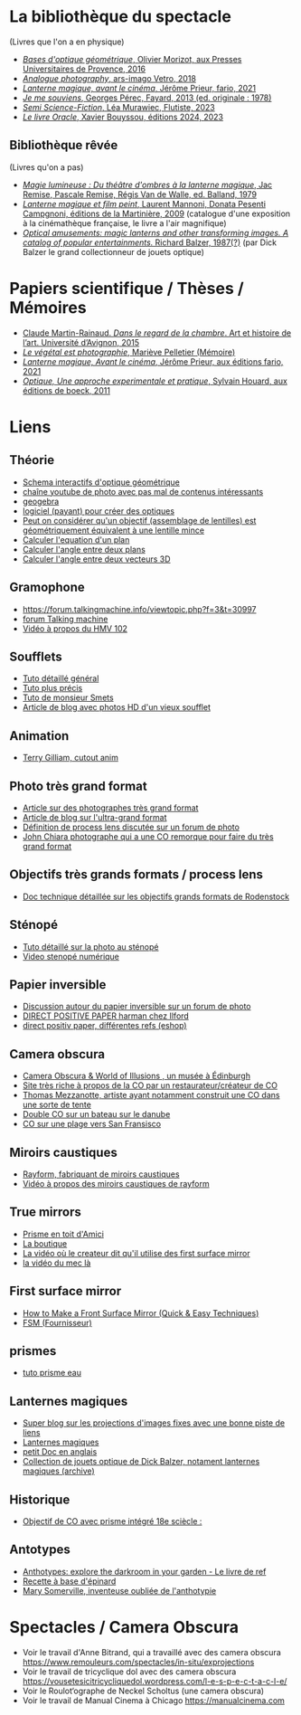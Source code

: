# La bibliothèque du spectacle

(Livres que l'on a en physique)

- [*Bases d'optique géométrique*, Olivier Morizot, aux Presses Universitaires de Provence, 2016](https://presses-universitaires.univ-amu.fr/bases-doptique-geometrique-0)
- [*Analogue photography*, ars-imago Vetro, 2018](https://vetroeditions.com/products/analogue-photography)
- [*Lanterne magique, avant le cinéma*, Jérôme Prieur, fario, 2021](https://editionsfario.fr/livre/lanterne-magique/)
- [*Je me souviens*, Georges Pérec, Fayard, 2013 (ed. originale : 1978)](https://www.fayard.fr/livre/je-me-souviens-9782213677972/)
- [*Semi Science-Fiction*, Léa Murawiec, Flutiste, 2023](http://flutiste.fr/2023/07/23/semi-science-fiction/)
- [*Le livre Oracle*, Xavier Bouyssou, éditions 2024, 2023](https://www.editions2024.com/livres/le-livre-oracle)


## Bibliothèque rêvée

(Livres qu'on a pas)


- [*Magie lumineuse : Du théâtre d'ombres à la lanterne magique*, Jac Remise, Pascale Remise, Régis Van de Walle, ed. Balland, 1979](https://ccfr.bnf.fr/portailccfr/ark:/16871/0019045076)
- [*Lanterne magique et film peint*, Laurent Mannoni, Donata Pesenti Campgnoni, éditions de la Martinière, 2009](https://eman-archives.org/CinEx/files/show/87) (catalogue d'une exposition à la cinémathèque française, le livre a l'air magnifique)
- [*Optical amusements: magic lanterns and other transforming images. A catalog of popular entertainments.*  	Richard Balzer, 1987(?)](https://www.bdcmuseum.org.uk/explore/item/39169/) (par Dick Balzer le grand collectionneur de jouets optique)
 
# Papiers scientifique / Thèses / Mémoires

- [Claude Martin-Rainaud. *Dans le regard de la chambre*. Art et histoire de l’art. Université d’Avignon, 2015](https://theses.hal.science/tel-01248530)
- [*Le végétal est photographie*, Mariève Pelletier (Mémoire)](https://www.esam-c2.fr/IMG/UserFiles/docs/memoires/2017_pelletier_marieve.pdf)
- [*Lanterne magique, Avant le cinéma*, Jérôme Prieur, aux éditions fario, 2021](https://editionsfario.fr/livre/lanterne-magique/)
- [*Optique, Une approche experimentale et pratique*, Sylvain Houard, aux éditions de boeck,  2011](https://www.deboecksuperieur.com/ouvrage/9782804163396-optique)

# Liens

## Théorie

- [Schema interactifs d'optique géométrique](https://phyanim.sciences.univ-nantes.fr/optiqueGeo/index.php)
- [chaîne youtube de photo avec pas mal de contenus intéressants](https://youtube.com/@PhotoGraal)
- [geogebra](https://www.geogebra.org/calculator/hahmryyn)
- [logiciel (payant) pour créer des optiques](https://www.zemax.com/)
- [Peut on considérer qu'un objectif (assemblage de lentilles) est géométriquement équivalent à une lentille mince](https://www.galerie-photo.com/un-objectif-photo.html)
- [Calculer l'equation d'un plan](https://onlinemschool.com/math/assistance/cartesian_coordinate/plane/)
- [Calculer l'angle entre deux plans](https://onlinemschool.com/math/assistance/cartesian_coordinate/plane_angl/)
- [Calculer l'angle entre deux vecteurs 3D](https://openclassrooms.com/forum/sujet/mathsespace-3d-calculer-l-angle-entre-2-vecteurs-87922)


## Gramophone

- https://forum.talkingmachine.info/viewtopic.php?f=3&t=30997
- [forum Talking machine](https://forum.talkingmachine.info/)
- [Vidéo à propos du HMV 102](https://www.youtube.com/watch?v=AYn7aZZBMRA)

## Soufflets

- [Tuto détaillé général](https://www.galerie-photo.com/construire-soufflet-chambre-photo.html)
- [Tuto plus précis](http://www.disactis.com/soufflet/soufflet.php)
- [Tuto de monsieur Smets](https://docplayer.fr/12405417-Fabriquez-votre-soufflet.html)
- [Article de blog avec photos HD d'un vieux soufflet](https://delalumieredanslatelier.blogspot.com/2019/06/appareil-photo-soufflet-marque-nagel-n.html)

## Animation 

- [Terry Gilliam, cutout anim](https://youtu.be/KOqcHCEqO1k)

## Photo très grand format

- [Article sur des photographes très grand format](https://fstoppers.com/diy/photographer-creates-gigantic-ultra-large-format-digital-camera-571295)
- [Article de blog sur l'ultra-grand format](https://photographylife.com/ultra-large-format-cameras)
- [Définition de process lens discutée sur un forum de photo](https://www.photo.net/forums/topic/48909-what-is-a-process-lens/)
- [John Chiara photographe qui a une CO remorque pour faire du très grand format](https://www.johnchiara.com/films)

## Objectifs très grands formats / process lens

- [Doc technique détaillée sur les objectifs grands formats de Rodenstock](http://www.dmin-dmax.fr/chambre/archives_techniques/rodenstock_2000.html)

## Sténopé 

- [Tuto détaillé sur la photo au sténopé](https://galerie-photo.com/stenope.html)
- [Video stenopé numérique](https://www.youtube.com/watch?v=yWew2kOWTiA)


## Papier inversible 

- [Discussion autour du papier inversible sur un forum de photo ](http://www.galerie-photo.info/forumgp/read.php?3,239522)
- [DIRECT POSITIVE PAPER harman chez Ilford](https://www.ilfordphoto.com/harman-direct-positive-paper-roll)
- [direct positiv paper, différentes refs (eshop)](https://www.macodirect.de/en/paper/direct-positive-papers/)


## Camera obscura

- [Camera Obscura & World of Illusions , un musée à Édinburgh](https://www.camera-obscura.co.uk/attractions/the-camera-obscura)
- [Site très riche à propos de la CO par un restaurateur/créateur de CO](http://www.camera-obscura.org.uk/Camera_Obscura/Welcome.html)
- [Thomas Mezzanotte, artiste ayant notamment construit une CO dans une sorte de tente](https://thomas-mezzanotte.squarespace.com/)
- [Double CO sur un bateau sur le danube](https://olafureliasson.net/artwork/camera-obscura-fuer-die-donau-2004/)
- [CO sur une plage vers San Fransisco](https://youtu.be/qvwpDIlN25o)

## Miroirs caustiques

- [Rayform, fabriquant de miroirs caustiques](https://rayform.ch/)
- [Vidéo à propos des miroirs caustiques de rayform](https://www.youtube.com/watch?v=wk67eGXtbIw)

## True mirrors

- [Prisme en toit d'Amici](https://fr.wikipedia.org/wiki/Prisme_en_toit_d%27Amici)
- [La boutique](https://store.truemirror.com/)
- [La vidéo où le createur dit qu'il utilise des first surface mirror](https://www.youtube.com/watch?v=oHeOf9MZ49o)
- [la vidéo du mec là](https://www.youtube.com/watch?v=x2owiSx0biU)

## First surface mirror

- [How to Make a Front Surface Mirror (Quick & Easy Techniques)](https://medium.com/geekculture/how-to-make-a-front-surface-mirror-quick-easy-techniques-c1ba3ecf6347)
- [FSM (Fournisseur)](https://firstsurfacemirror.com/)

## prismes

- [tuto prisme eau ](https://www.instructables.com/Optical-Water-Prism/)

## Lanternes magiques

- [Super blog sur les projections d'images fixes avec une bonne piste de liens](http://diaprojection.fr/)
- [Lanternes magiques](https://en.wikipedia.org/wiki/Magic_lantern)
- [petit Doc en anglais](https://youtu.be/w1XkqtzLfKo)
- [Collection de jouets optique de Dick Balzer, notament lanternes magiques (archive)](https://wayback.archive-it.org/12244/20190603142755/https://www.dickbalzer.com/)

## Historique

- [Objectif de CO avec prisme intégré 18e sciècle :](http://www.niepce-daguerre.com/objectif_de_camera_obscura.html)

## Antotypes

- [Anthotypes: explore the darkroom in your garden - Le livre de ref](http://leonlenclos.net/pro/pirate/anthotypes-explore-the-darkroom-in-your-garden-and-make-photographs-using-plants-1466261005-9781466261006_compress.pdf)
- [Recette à base d'épinard](http://wiki.scienceamusante.net/index.php/Les_anthotypes)
- [Mary Somerville, inventeuse oubliée de l'anthotypie ](https://en.wikipedia.org/wiki/Mary_Somerville)

# Spectacles / Camera Obscura

- Voir le travail d'Anne Bitrand, qui a travaillé avec des camera obscura https://www.remouleurs.com/spectacles/in-situ/exprojections
- Voir le travail de tricyclique dol avec des camera obscura https://vousetesicitricycliquedol.wordpress.com/l-e-s-p-e-c-t-a-c-l-e/
- Voir le Roulot‘ographe de Neckel Scholtus (une camera obscura)
- Voir le travail de Manual Cinema à Chicago https://manualcinema.com
